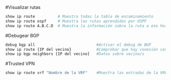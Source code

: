 #Visualizar rutas

```bash
show ip route          # Muestra todas la tabla de encaminamiento
show ip route ospf     # Muestra las rutas aprendidas por OSPF
show ip route A.B.C.D  # Muestra la información sobre la ruta a ese host   
```


#Debugear BGP

```bash
debug bgp all							#Activar el debug de BGP
show ip route {IP del vecino}			#Comprobar que hay conexión con el vecino
show ip bgp neighbors [IP del vecino]	#Datos sobre vecino/s
```

#Trusted VPN

```bash
show ip route vrf "Nombre de la VRF"	#Muestra las entradas de la VRF
```

